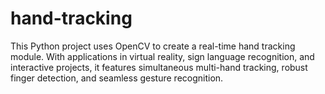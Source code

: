 # hand-tracking
This Python project uses OpenCV to create a real-time hand tracking module. With applications in virtual reality, sign language recognition, and interactive projects, it features simultaneous multi-hand tracking, robust finger detection, and seamless gesture recognition.
